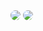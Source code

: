 <div float="left">
  <img src="https://raw.githubusercontent.com/sys113/contact-card/main/preview-desktop.png" style="border-radius:20px">
  <img src="https://raw.githubusercontent.com/sys113/contact-card/main/preview-mobile.png" style="border-radius:20px">
</div>
